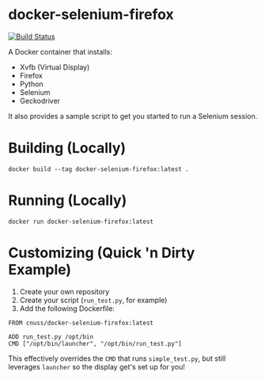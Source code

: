 # docker-selenium-firefox

[![Build Status](https://travis-ci.org/cnuss/docker-selenium-firefox.svg?branch=master)](https://travis-ci.org/cnuss/docker-selenium-firefox)

A Docker container that installs:
 - Xvfb (Virtual Display)
 - Firefox
 - Python
 - Selenium
 - Geckodriver

 It also provides a sample script to get you started to run a Selenium session.

# Building (Locally)

```
docker build --tag docker-selenium-firefox:latest .
```

# Running (Locally)

```
docker run docker-selenium-firefox:latest
```

# Customizing (Quick 'n Dirty Example)

1. Create your own repository
2. Create your script (`run_test.py`, for example)
3. Add the following Dockerfile:

```
FROM cnuss/docker-selenium-firefox:latest

ADD run_test.py /opt/bin
CMD ["/opt/bin/launcher", "/opt/bin/run_test.py"]
```

This effectively overrides the `CMD` that runs `simple_test.py`, but still leverages `launcher` so the display get's set up for you!
